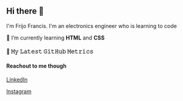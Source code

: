 ## Hi there 👋

I'm Frijo Francis. I'm an electronics engineer who is learning to code

🌱 I’m currently learning **HTML** and **CSS**

#### 🔔 𝙼𝚢 𝙻𝚊𝚝𝚎𝚜𝚝 𝙶𝚒𝚝𝙷𝚞𝚋 𝙼𝚎𝚝𝚛𝚒𝚌𝚜


#### Reachout to me though 

[LinkedIn](https://www.linkedin.com/in/frijo-francis/)

[Instagram](https://www.instagram.com/fri_jo/)